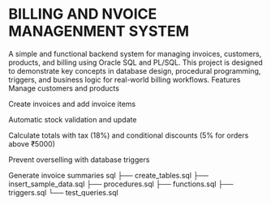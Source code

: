 # BILLING AND NVOICE MANAGENMENT SYSTEM
A simple and functional backend system for managing invoices, customers, products, and billing using Oracle SQL and PL/SQL. This project is designed to demonstrate key concepts in database design, procedural programming, triggers, and business logic for real-world billing workflows.
Features
Manage customers and products

Create invoices and add invoice items

Automatic stock validation and update

Calculate totals with tax (18%) and conditional discounts (5% for orders above ₹5000)

Prevent overselling with database triggers

Generate invoice summaries
sql
  ├── create_tables.sql
  ├── insert_sample_data.sql
  ├── procedures.sql
  ├── functions.sql
  ├── triggers.sql
  └── test_queries.sql
